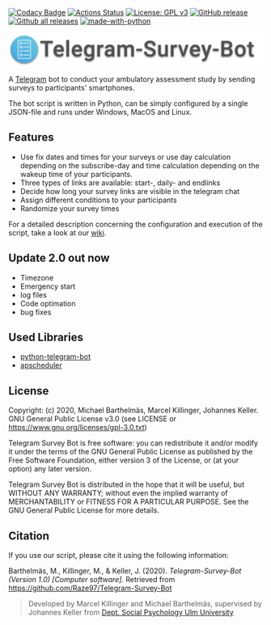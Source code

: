 [![Codacy Badge](https://api.codacy.com/project/badge/Grade/871707ae18964ddf9ac22b6d90e2dc9a)](https://www.codacy.com?utm_source=github.com&amp;utm_medium=referral&amp;utm_content=Raze97/Telegram-Survey-Bot&amp;utm_campaign=Badge_Grade)
[![Actions Status](https://github.com/Raze97/Telegram-Survey-Bot/workflows/Python-build/badge.svg)](https://github.com/Raze97/Telegram-Survey-Bot/actions)
[![License: GPL v3](https://img.shields.io/badge/License-GPLv3-blue.svg)](https://www.gnu.org/licenses/gpl-3.0)
[![GitHub release](https://img.shields.io/github/v/release/Raze97/Telegram-Survey-Bot)](https://GitHub.com/Raze97/Telegram-Survey-Bot/releases)
[![Github all releases](https://img.shields.io/github/downloads/Raze97/Telegram-Survey-Bot/total)](https://GitHub.com/Raze97/Telegram-Survey-Bot/releases/)
[![made-with-python](https://img.shields.io/badge/Made%20with-Python-1f425f.svg)](https://www.python.org/)

![Logo](https://github.com/Raze97/Telegram-Survey-Bot-Logos/blob/master/logo/logo_text.png?raw=true)

A [Telegram](https://telegram.org/) bot to conduct your ambulatory assessment study by sending surveys to participants' smartphones.

The bot script is written in Python, can be simply configured by a single JSON-file and runs under Windows, MacOS and Linux.

## Features

-   Use fix dates and times for your surveys or use day calculation depending on the subscribe-day and time calculation depending on the wakeup time of your participants.
-   Three types of links are available: start-, daily- and endlinks
-   Decide how long your survey links are visible in the telegram chat
-   Assign different conditions to your participants
-   Randomize your survey times

For a detailed description concerning the configuration and execution of the script, take a look at our [wiki](https://github.com/Raze97/Telegram-Survey-Bot/wiki).

## Update 2.0 out now

- Timezone
- Emergency start
- log files
- Code optimation
- bug fixes


## Used Libraries

-   [python-telegram-bot](https://github.com/python-telegram-bot/python-telegram-bot)  
-   [apscheduler](https://github.com/agronholm/apscheduler)  

## License
Copyright: (c) 2020, Michael Barthelmäs, Marcel Killinger, Johannes Keller. GNU General Public License v3.0 (see LICENSE or https://www.gnu.org/licenses/gpl-3.0.txt)

Telegram Survey Bot is free software: you can redistribute it and/or modify
it under the terms of the GNU General Public License as published by
the Free Software Foundation, either version 3 of the License, or
(at your option) any later version.

Telegram Survey Bot is distributed in the hope that it will be useful,
but WITHOUT ANY WARRANTY; without even the implied warranty of
MERCHANTABILITY or FITNESS FOR A PARTICULAR PURPOSE. See the
GNU General Public License for more details.

## Citation
If you use our script, please cite it using the following information:

Barthelmäs, M., Killinger, M., & Keller, J. (2020). <i>Telegram-Survey-Bot (Version 1.0) [Computer software]</i>. Retrieved from https://github.com/Raze97/Telegram-Survey-Bot

> Developed by Marcel Killinger and Michael Barthelmäs,  supervised by Johannes Keller from [Dept. Social Psychology Ulm University](https://www.uni-ulm.de/en/in/psy-soz/)
